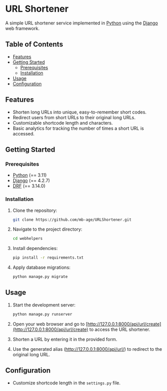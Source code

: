 # URL Shortener

A simple URL shortener service implemented in [Python](https://www.python.org/) using the [Django](https://www.djangoproject.com/) web framework.

## Table of Contents

- [Features](#features)
- [Getting Started](#getting-started)
  - [Prerequisites](#prerequisites)
  - [Installation](#installation)
- [Usage](#usage)
- [Configuration](#configuration)


## Features

- Shorten long URLs into unique, easy-to-remember short codes.
- Redirect users from short URLs to their original long URLs.
- Customizable shortcode length and characters.
- Basic analytics for tracking the number of times a short URL is accessed.

## Getting Started

### Prerequisites

- [Python](https://www.python.org/) (== 3.11)
- [Django](https://www.djangoproject.com/) (== 4.2.7)
- [DRF](https://www.django-rest-framework.org) (== 3.14.0)

### Installation

1. Clone the repository:

    ```bash
    git clone https://github.com/mb-age/URLShortener.git
    ```

2. Navigate to the project directory:

    ```bash
    cd webhelpers
    ```

3. Install dependencies:

    ```bash
    pip install -r requirements.txt
    ```

4. Apply database migrations:

    ```bash
    python manage.py migrate
    ```

## Usage

1. Start the development server:

    ```bash
    python manage.py runserver
    ```

2. Open your web browser and go to [http://127.0.0.1:8000/api/url/create](http://127.0.0.1:8000/api/url/create) to access the URL shortener.

3. Shorten a URL by entering it in the provided form.

4. Use the generated alias (http://127.0.0.1:8000/api/url/<alias>) to redirect to the original long URL.

## Configuration

- Customize shortcode length in the `settings.py` file.
